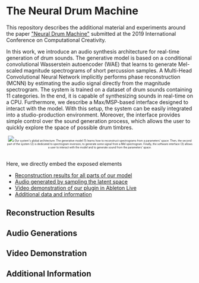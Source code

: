 <script src="https://cdnjs.cloudflare.com/ajax/libs/mathjax/2.7.0/MathJax.js?config=TeX-AMS-MML_HTMLorMML" type="text/javascript"></script>

<script type="text/javascript"> 
      // Show button
      function look(type){ 
      param=document.getElementById(type); 
      if(param.style.display == "none") param.style.display = "block"; 
      else param.style.display = "none" 
      } 
</script> 

# The Neural Drum Machine

This repository describes the additional material and experiments around the paper ["Neural Drum Machine"](paper.pdf) submitted at the 2019 International Conference on Computational Creativity.

In this work, we introduce an audio synthesis architecture for real-time generation of drum sounds. The generative model is based on a conditional convolutional Wasserstein autoencoder (WAE) that learns to generate Mel-scaled magnitude spectrograms of short percussion samples. A Multi-Head Convolutional Neural Network implicitly performs phase reconstruction (MCNN) by estimating the audio signal directly from the magnitude spectrogram. The system is trained on a dataset of drum sounds containing 11 categories. In the end, it is capable of synthesizing sounds in real-time on a CPU. Furthermore, we describe a Max/MSP-based interface designed to interact with the model. With this setup, the system can be easily integrated into a studio-production environment. Moreover, the interface provides simple control over the sound generation process, which allows the user to quickly explore the space of possible drum timbres.

<div align="center" style="font-size:50%;">
<img src="https://anonymous9123.github.io/iccc-ndm/figures/NDM.png">
Our system's global architecture. The generative model (1) learns how to reconstruct spectrograms from a parameters’ space. Then, the second part of the system (2) is dedicated to spectrogram inversion, to generate some signal from a Mel spectrogram. Finally, the software interface (3) allows a user to interact with the model and to generate sound from the parameters’ space.
</div>

<br>

Here, we directly embed the exposed elements
  * [Reconstruction results for all parts of our model](#reconstructions-results)
  * [Audio generated by sampling the latent space](#audio-generations)
  * [Video demonstration of our plugin in Ableton Live](#video-demonstration)
  * [Additional data and information](#additional-information)
  
## Reconstruction Results
  
## Audio Generations
  
## Video Demonstration
  
## Additional Information
  
